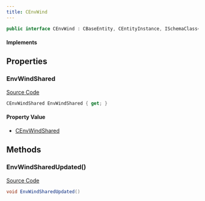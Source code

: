 ```yaml
---
title: CEnvWind
---
```


```csharp
public interface CEnvWind : CBaseEntity, CEntityInstance, ISchemaClass<CEntityInstance>, ISchemaClass<CBaseEntity>, ISchemaClass<CEnvWind>, ISchemaField, ISchemaClass, INativeHandle
```

#### Implements

## Properties

### EnvWindShared

[Source Code](https://github.com/swiftly-solution/swiftlys2/blob/beta/managed/src/SwiftlyS2.Generated/Schemas/Interfaces/CEnvWind.cs#L16)

```csharp
CEnvWindShared EnvWindShared { get; }
```

#### Property Value

- [CEnvWindShared](/docs/api/shared/schemadefinitions/cenvwindshared)

## Methods

### EnvWindSharedUpdated()

[Source Code](https://github.com/swiftly-solution/swiftlys2/blob/beta/managed/src/SwiftlyS2.Generated/Schemas/Interfaces/CEnvWind.cs#L18)

```csharp
void EnvWindSharedUpdated()
```

